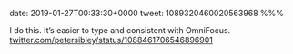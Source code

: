 date: 2019-01-27T00:33:30+0000
tweet: 1089320460020563968
%%%

I do this. It’s easier to type and consistent with OmniFocus. [twitter.com/petersibley/status/1088461706546896901](https://twitter.com/petersibley/status/1088461706546896901)
